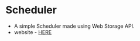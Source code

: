 # Scheduler
- A simple Scheduler made using Web Storage API.
- website - [HERE](http://www.superscript.tech/SuperScript---DevHack-/)
